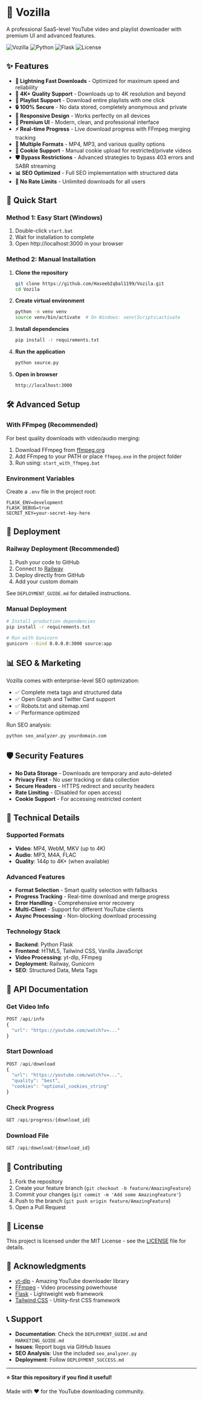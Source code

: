 # 🎥 Vozilla

A professional SaaS-level YouTube video and playlist downloader with premium UI and advanced features.

![Vozilla](https://img.shields.io/badge/Vozilla-YouTube%20Downloader-blue?style=for-the-badge)
![Python](https://img.shields.io/badge/Python-3.8+-green?style=for-the-badge&logo=python)
![Flask](https://img.shields.io/badge/Flask-2.3+-red?style=for-the-badge&logo=flask)
![License](https://img.shields.io/badge/License-MIT-yellow?style=for-the-badge)

## ✨ Features

- **🚀 Lightning Fast Downloads** - Optimized for maximum speed and reliability
- **🎯 4K+ Quality Support** - Downloads up to 4K resolution and beyond
- **📑 Playlist Support** - Download entire playlists with one click
- **🔒 100% Secure** - No data stored, completely anonymous and private
- **📱 Responsive Design** - Works perfectly on all devices
- **🎨 Premium UI** - Modern, clean, and professional interface
- **⚡ Real-time Progress** - Live download progress with FFmpeg merging tracking
- **🔄 Multiple Formats** - MP4, MP3, and various quality options
- **🍪 Cookie Support** - Manual cookie upload for restricted/private videos
- **🛡️ Bypass Restrictions** - Advanced strategies to bypass 403 errors and SABR streaming
- **📊 SEO Optimized** - Full SEO implementation with structured data
- **🚫 No Rate Limits** - Unlimited downloads for all users

## 🚀 Quick Start

### Method 1: Easy Start (Windows)
1. Double-click `start.bat`
2. Wait for installation to complete
3. Open http://localhost:3000 in your browser

### Method 2: Manual Installation

1. **Clone the repository**
   ```bash
   git clone https://github.com/HaseebIqbal1199/Vozila.git
   cd Vozila
   ```

2. **Create virtual environment**
   ```bash
   python -m venv venv
   source venv/bin/activate  # On Windows: venv\Scripts\activate
   ```

3. **Install dependencies**
   ```bash
   pip install -r requirements.txt
   ```

4. **Run the application**
   ```bash
   python source.py
   ```

5. **Open in browser**
   ```
   http://localhost:3000
   ```

## 🛠️ Advanced Setup

### With FFmpeg (Recommended)
For best quality downloads with video/audio merging:

1. Download FFmpeg from [ffmpeg.org](https://ffmpeg.org/download.html)
2. Add FFmpeg to your PATH or place `ffmpeg.exe` in the project folder
3. Run using: `start_with_ffmpeg.bat`

### Environment Variables
Create a `.env` file in the project root:
```env
FLASK_ENV=development
FLASK_DEBUG=true
SECRET_KEY=your-secret-key-here
```

## 🚀 Deployment

### Railway Deployment (Recommended)
1. Push your code to GitHub
2. Connect to [Railway](https://railway.app)
3. Deploy directly from GitHub
4. Add your custom domain

See `DEPLOYMENT_GUIDE.md` for detailed instructions.

### Manual Deployment
```bash
# Install production dependencies
pip install -r requirements.txt

# Run with Gunicorn
gunicorn --bind 0.0.0.0:3000 source:app
```

## 📊 SEO & Marketing

Vozilla comes with enterprise-level SEO optimization:
- ✅ Complete meta tags and structured data
- ✅ Open Graph and Twitter Card support
- ✅ Robots.txt and sitemap.xml
- ✅ Performance optimized

Run SEO analysis:
```bash
python seo_analyzer.py yourdomain.com
```

## 🛡️ Security Features

- **No Data Storage** - Downloads are temporary and auto-deleted
- **Privacy First** - No user tracking or data collection
- **Secure Headers** - HTTPS redirect and security headers
- **Rate Limiting** - (Disabled for open access)
- **Cookie Support** - For accessing restricted content

## 🎯 Technical Details

### Supported Formats
- **Video**: MP4, WebM, MKV (up to 4K)
- **Audio**: MP3, M4A, FLAC
- **Quality**: 144p to 4K+ (when available)

### Advanced Features
- **Format Selection** - Smart quality selection with fallbacks
- **Progress Tracking** - Real-time download and merge progress
- **Error Handling** - Comprehensive error recovery
- **Multi-Client** - Support for different YouTube clients
- **Async Processing** - Non-blocking download processing

### Technology Stack
- **Backend**: Python Flask
- **Frontend**: HTML5, Tailwind CSS, Vanilla JavaScript
- **Video Processing**: yt-dlp, FFmpeg
- **Deployment**: Railway, Gunicorn
- **SEO**: Structured Data, Meta Tags

## 📖 API Documentation

### Get Video Info
```javascript
POST /api/info
{
  "url": "https://youtube.com/watch?v=..."
}
```

### Start Download
```javascript
POST /api/download
{
  "url": "https://youtube.com/watch?v=...",
  "quality": "best",
  "cookies": "optional_cookies_string"
}
```

### Check Progress
```javascript
GET /api/progress/{download_id}
```

### Download File
```javascript
GET /api/download/{download_id}
```

## 🤝 Contributing

1. Fork the repository
2. Create your feature branch (`git checkout -b feature/AmazingFeature`)
3. Commit your changes (`git commit -m 'Add some AmazingFeature'`)
4. Push to the branch (`git push origin feature/AmazingFeature`)
5. Open a Pull Request

## 📝 License

This project is licensed under the MIT License - see the [LICENSE](LICENSE) file for details.

## 🙏 Acknowledgments

- [yt-dlp](https://github.com/yt-dlp/yt-dlp) - Amazing YouTube downloader library
- [FFmpeg](https://ffmpeg.org/) - Video processing powerhouse
- [Flask](https://flask.palletsprojects.com/) - Lightweight web framework
- [Tailwind CSS](https://tailwindcss.com/) - Utility-first CSS framework

## 📞 Support

- **Documentation**: Check the `DEPLOYMENT_GUIDE.md` and `MARKETING_GUIDE.md`
- **Issues**: Report bugs via GitHub Issues
- **SEO Analysis**: Use the included `seo_analyzer.py`
- **Deployment**: Follow `DEPLOYMENT_SUCCESS.md`

---

**⭐ Star this repository if you find it useful!**

Made with ❤️ for the YouTube downloading community.
